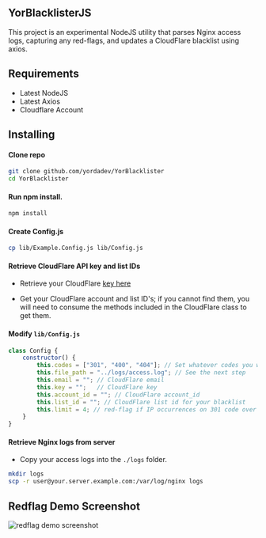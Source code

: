 ## YorBlacklisterJS

This project is an experimental NodeJS utility that parses Nginx access logs, capturing any red-flags, and updates a CloudFlare blacklist using axios. 

## Requirements

- Latest NodeJS 
- Latest Axios
- Cloudflare Account

## Installing

#### Clone repo

```bash
git clone github.com/yordadev/YorBlacklister
cd YorBlacklister
```

#### Run npm install.

```bash
npm install
```

#### Create Config.js

```bash
cp lib/Example.Config.js lib/Config.js
```

#### Retrieve CloudFlare API key and list IDs

- Retrieve your CloudFlare [key here](https://support.cloudflare.com/hc/en-us/articles/200167836-Managing-API-Tokens-and-Keys#12345682)

- Get your CloudFlare account and list ID's; if you cannot find them, you will need to consume the methods included in the CloudFlare class to get them.

#### Modify `lib/Config.js`

```js
class Config {
    constructor() {
        this.codes = ["301", "400", "404"]; // Set whatever codes you want to watch for being excessively hit
        this.file_path = "../logs/access.log"; // See the next step 
        this.email = ""; // CloudFlare email
        this.key = "";   // CloudFlare key
        this.account_id = ""; // CloudFlare account_id
        this.list_id = ""; // CloudFlare list id for your blacklist
        this.limit = 4; // red-flag if IP occurrences on 301 code over limit
    }
}
```

#### Retrieve Nginx logs from server

- Copy your access logs into the `./logs` folder.

```bash
mkdir logs
scp -r user@your.server.example.com:/var/log/nginx logs
```

## Redflag Demo Screenshot 

![redflag demo screenshot](https://github.com/yordadev/YorBlacklister/blob/master/public/redflags.png)
